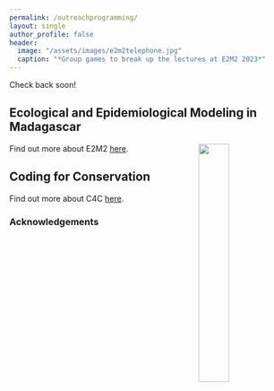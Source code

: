 ```yaml
---
permalink: /outreachprogramming/
layout: single
author_profile: false
header:
  image: "/assets/images/e2m2telephone.jpg"
  caption: "*Group games to break up the lectures at E2M2 2023*"
---
```


Check back soon!

## Ecological and Epidemiological Modeling in Madagascar


<img align="right" width="33%" margin-left="20px" src="/assets/images/aboutme1.jpg">


Find out more about E2M2 [here](https://e2m2.org/).


## Coding for Conservation

Find out more about C4C [here](https://coding4conservation.org/).

### Acknowledgements
